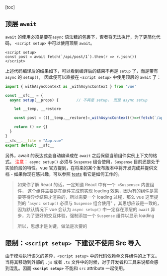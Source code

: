[toc]

## 顶层 `await`

`await` 的使用必须是要在`async` 语法糖的包裹下，否者将无法执行，为了更简化代码， `<script setup>` 中可以使用顶层 `await`。

```vue
<script setup>
const post = await fetch(`/api/post/1`).then(r => r.json())
</script>
```

上述代码编译后的结果如下，可以看到编译后的结果不再是 `setup` 了，而是带有 `async` 的 `setup()`， 因此便可以直接在 `<script setup>` 中使用顶层的 `await` 了：

```js
import { withAsyncContext as _withAsyncContext } from 'vue'

const __sfc__ = {
  async setup(__props) {		// 不再是 setup， 而是 async setup

    let __temp, __restore

    const post = (([__temp,__restore]=_withAsyncContext(()=>(fetch(`/api/post/1`).then(r => r.json())))),__temp=await __temp,__restore(),__temp)

    return () => {}
  }
}
__sfc__.__file = "App.vue"
export default __sfc__
```

另外，await 的表达式会自动编译成在 `await` 之后保留当前组件实例上下文的格式。
<font color='red'>注意：</font> `async setup()` 必须与 `Suspense` 组合使用，`Suspense` 目前还是处于实验阶段的特性。vue 官方提到，在将来的某个发布版本中将开发完成并提供文档 - 如果你现在感兴趣，可以参照 [tests](https://github.com/vuejs/vue-next/blob/master/packages/runtime-core/__tests__/components/Suspense.spec.ts) 看它是如何工作的。

> 如果你了解 React 的话，一定知道 React 中有一个` <Suspense>` 内置组件， 这个组件主要是在组件完成前实现 loading 效果，因为有的组件是需要等待异步结果才渲染的，所以需要一个 loading 过程，那么 vue 这里提到的 "`async setup()` 必须与 `Suspense` 组合使用" ，其思想应该是一致的，因为默认情况下 vue 会认为 `async setup()` 中一定存在顶层的 `await` 异步，为了更好的交互体验，强制添加一个 `Suspense` 组件以显示 loading
>
> 所以，思想才是关键，做法是次要的



## 限制：`<script setup> `下建议不使用 Src 导入

由于模块执行语义的差异，`<script setup>` 中的代码依赖单文件组件的上下文。当将其移动到外部的 `.js` 或者 `.ts` 文件中的时候，对于开发者和工具来说都会感到混乱。因而 **`<script setup>`** 不能和 `src` attribute 一起使用。

